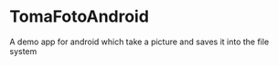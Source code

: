 TomaFotoAndroid
===============

A demo app for android which take a picture and saves it into the file system
